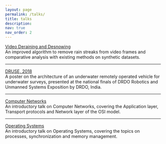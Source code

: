```yaml
---
layout: page
permalink: /talks/
title: talks
description:
nav: true
nav_order: 2
---
```


<a class="in-text" href="../assets/pdf/Video_Deraining.pdf" target="_blank">Video Deraining and Desnowing</a> <br>
An improved algorithm to remove rain streaks from video frames and comparative analysis with existing methods on synthetic datasets.

---

<a class="in-text" href="../assets/pdf/DRUSE_Poster.pdf" target="_blank"> DRUSE, 2018</a> <br>
A poster on the architecture of an underwater remotely operated vehicle for underwater surveys, presented at the national finals of DRDO Robotics and Unmanned
Systems Exposition by DRDO, India.

---

<a class="in-text" href="../assets/pdf/Networks.pdf" target="_blank"> Computer Networks</a> <br>
An introductory talk on Computer Networks, covering the Application layer, Transport protocols and Network layer of the OSI model.

---

<a class="in-text" href="../assets/pdf/OS.pdf" target="_blank"> Operating Systems</a> <br>
An introductory talk on Operating Systems, covering the topics on processes, synchronization and memory management.

